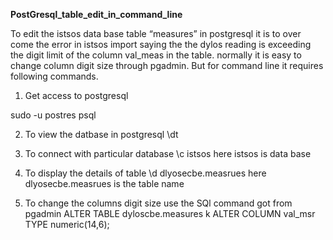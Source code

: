  **PostGresql_table_edit_in_command_line**

To edit the istsos data base table “measures” in postgresql
it is to over come the error in istsos import saying the the dylos reading is exceeding the digit limit of the column val_meas in the table. normally it is easy to change column digit size through pgadmin. But for command line it requires following commands.


1. Get access to postgresql

sudo -u postres psql

2. To view the datbase in postgresql
\dt

3. To connect with particular database
\c istsos      here istsos is data base

4. To display the details of table
\d dlyosecbe.measrues        here dlyosecbe.measrues is the table name
5. To change the columns digit size use the SQl command got from pgadmin
ALTER TABLE dyloscbe.measures k ALTER COLUMN val_msr TYPE numeric(14,6);